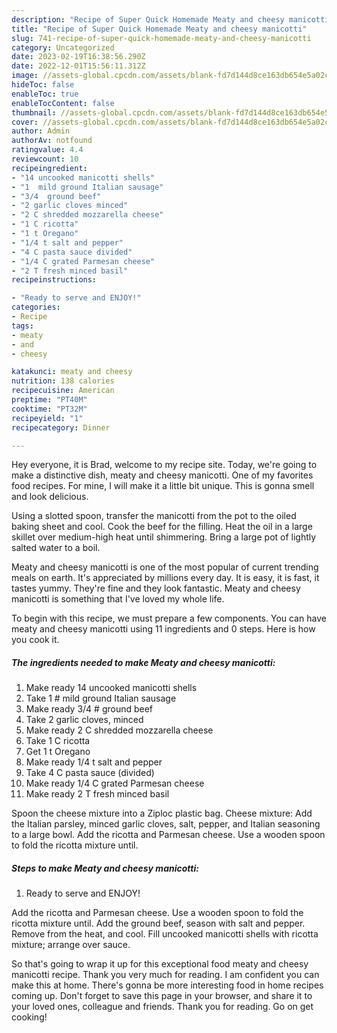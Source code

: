 ```yaml
---
description: "Recipe of Super Quick Homemade Meaty and cheesy manicotti"
title: "Recipe of Super Quick Homemade Meaty and cheesy manicotti"
slug: 741-recipe-of-super-quick-homemade-meaty-and-cheesy-manicotti
category: Uncategorized
date: 2023-02-19T16:38:56.290Z
date: 2022-12-01T15:56:11.312Z
image: //assets-global.cpcdn.com/assets/blank-fd7d144d8ce163db654e5a02c40b08a2775adb7897d16e4062681dc7e1b2800f.png
hideToc: false
enableToc: true
enableTocContent: false
thumbnail: //assets-global.cpcdn.com/assets/blank-fd7d144d8ce163db654e5a02c40b08a2775adb7897d16e4062681dc7e1b2800f.png
cover: //assets-global.cpcdn.com/assets/blank-fd7d144d8ce163db654e5a02c40b08a2775adb7897d16e4062681dc7e1b2800f.png
author: Admin
authorAv: notfound
ratingvalue: 4.4
reviewcount: 10
recipeingredient:
- "14 uncooked manicotti shells"
- "1  mild ground Italian sausage"
- "3/4  ground beef"
- "2 garlic cloves minced"
- "2 C shredded mozzarella cheese"
- "1 C ricotta"
- "1 t Oregano"
- "1/4 t salt and pepper"
- "4 C pasta sauce divided"
- "1/4 C grated Parmesan cheese"
- "2 T fresh minced basil"
recipeinstructions:

- "Ready to serve and ENJOY!"
categories:
- Recipe
tags:
- meaty
- and
- cheesy

katakunci: meaty and cheesy 
nutrition: 138 calories
recipecuisine: American
preptime: "PT40M"
cooktime: "PT32M"
recipeyield: "1"
recipecategory: Dinner

---
```



Hey everyone, it is Brad, welcome to my recipe site. Today, we're going to make a distinctive dish, meaty and cheesy manicotti. One of my favorites food recipes. For mine, I will make it a little bit unique. This is gonna smell and look delicious.

Using a slotted spoon, transfer the manicotti from the pot to the oiled baking sheet and cool. Cook the beef for the filling. Heat the oil in a large skillet over medium-high heat until shimmering. Bring a large pot of lightly salted water to a boil.

Meaty and cheesy manicotti is one of the most popular of current trending meals on earth. It's appreciated by millions every day. It is easy, it is fast, it tastes yummy. They're fine and they look fantastic. Meaty and cheesy manicotti is something that I've loved my whole life.


To begin with this recipe, we must prepare a few components. You can have meaty and cheesy manicotti using 11 ingredients and 0 steps. Here is how you cook it.

<!--inarticleads1-->

##### The ingredients needed to make Meaty and cheesy manicotti:

1. Make ready 14 uncooked manicotti shells
1. Take 1 # mild ground Italian sausage
1. Make ready 3/4 # ground beef
1. Take 2 garlic cloves, minced
1. Make ready 2 C shredded mozzarella cheese
1. Take 1 C ricotta
1. Get 1 t Oregano
1. Make ready 1/4 t salt and pepper
1. Take 4 C pasta sauce (divided)
1. Make ready 1/4 C grated Parmesan cheese
1. Make ready 2 T fresh minced basil


Spoon the cheese mixture into a Ziploc plastic bag. Cheese mixture: Add the Italian parsley, minced garlic cloves, salt, pepper, and Italian seasoning to a large bowl. Add the ricotta and Parmesan cheese. Use a wooden spoon to fold the ricotta mixture until. 

<!--inarticleads2-->

##### Steps to make Meaty and cheesy manicotti:


1. Ready to serve and ENJOY!

Add the ricotta and Parmesan cheese. Use a wooden spoon to fold the ricotta mixture until. Add the ground beef, season with salt and pepper. Remove from the heat, and cool. Fill uncooked manicotti shells with ricotta mixture; arrange over sauce. 

So that's going to wrap it up for this exceptional food meaty and cheesy manicotti recipe. Thank you very much for reading. I am confident you can make this at home. There's gonna be more interesting food in home recipes coming up. Don't forget to save this page in your browser, and share it to your loved ones, colleague and friends. Thank you for reading. Go on get cooking!
